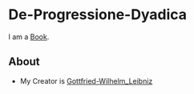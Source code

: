 # De-Progressione-Dyadica

I am a [Book](700054.md).

## About

- My Creator is [Gottfried-Wilhelm_Leibniz](404.md)
